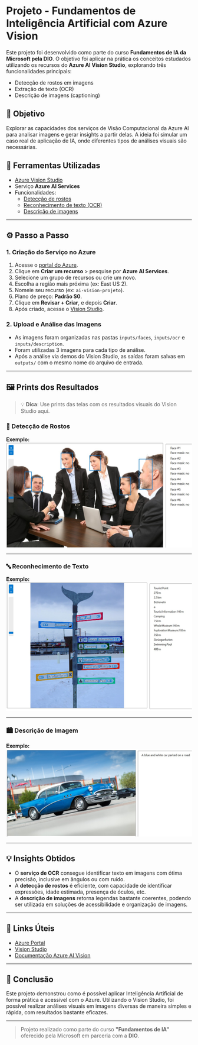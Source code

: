 # Projeto - Fundamentos de Inteligência Artificial com Azure Vision

Este projeto foi desenvolvido como parte do curso **Fundamentos de IA da Microsoft pela DIO**. O objetivo foi aplicar na prática os conceitos estudados utilizando os recursos do **Azure AI Vision Studio**, explorando três funcionalidades principais:

- Detecção de rostos em imagens
- Extração de texto (OCR)
- Descrição de imagens (captioning)

## 🎯 Objetivo

Explorar as capacidades dos serviços de Visão Computacional da Azure AI para analisar imagens e gerar insights a partir delas. A ideia foi simular um caso real de aplicação de IA, onde diferentes tipos de análises visuais são necessárias.

## 🧪 Ferramentas Utilizadas

- [Azure Vision Studio](https://portal.vision.cognitive.azure.com/)
- Serviço **Azure AI Services**
- Funcionalidades:
  - [Detecção de rostos](https://portal.vision.cognitive.azure.com/demo/face-detection)
  - [Reconhecimento de texto (OCR)](https://portal.vision.cognitive.azure.com/demo/extract-text-from-images)
  - [Descrição de imagens](https://portal.vision.cognitive.azure.com/demo/image-captioning)

---

## ⚙️ Passo a Passo

### 1. Criação do Serviço no Azure

1. Acesse o [portal do Azure](https://portal.azure.com).
2. Clique em **Criar um recurso** > pesquise por **Azure AI Services**.
3. Selecione um grupo de recursos ou crie um novo.
4. Escolha a região mais próxima (ex: East US 2).
5. Nomeie seu recurso (ex: `ai-vision-projeto`).
6. Plano de preço: **Padrão S0**.
7. Clique em **Revisar + Criar**, e depois **Criar**.
8. Após criado, acesse o [Vision Studio](https://portal.vision.cognitive.azure.com).

### 2. Upload e Análise das Imagens

- As imagens foram organizadas nas pastas `inputs/faces`, `inputs/ocr` e `inputs/description`.
- Foram utilizadas 3 imagens para cada tipo de análise.
- Após a análise via demos do Vision Studio, as saídas foram salvas em `outputs/` com o mesmo nome do arquivo de entrada.

---

## 🖼️ Prints dos Resultados

> 💡 **Dica**: Use prints das telas com os resultados visuais do Vision Studio aqui.

### 🧍 Detecção de Rostos

**Exemplo:**
![pessoas.jpg](outputs/faces/pessoas.jpg)

---

### 🔤 Reconhecimento de Texto

**Exemplo:**
![placa.jpg](outputs/ocr/placa.jpg)

---

### 🏙️ Descrição de Imagem

**Exemplo:**
![carro.jpg](outputs/description/carro.jpg)

---

## 💡 Insights Obtidos

- O **serviço de OCR** consegue identificar texto em imagens com ótima precisão, inclusive em ângulos ou com ruído.
- A **detecção de rostos** é eficiente, com capacidade de identificar expressões, idade estimada, presença de óculos, etc.
- A **descrição de imagens** retorna legendas bastante coerentes, podendo ser utilizada em soluções de acessibilidade e organização de imagens.

---

## 🔗 Links Úteis

- [Azure Portal](https://portal.azure.com)
- [Vision Studio](https://portal.vision.cognitive.azure.com)
- [Documentação Azure AI Vision](https://learn.microsoft.com/en-us/azure/ai-services/computer-vision/)

---

## 📢 Conclusão

Este projeto demonstrou como é possível aplicar Inteligência Artificial de forma prática e acessível com o Azure. Utilizando o Vision Studio, foi possível realizar análises visuais em imagens diversas de maneira simples e rápida, com resultados bastante eficazes.

---

> Projeto realizado como parte do curso **"Fundamentos de IA"** oferecido pela Microsoft em parceria com a **DIO**.

